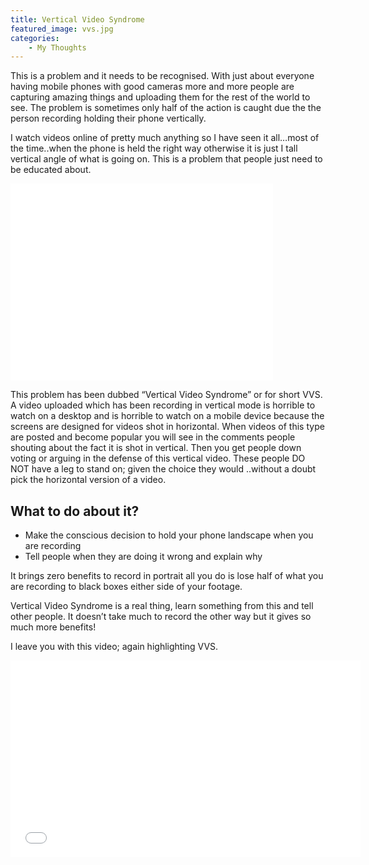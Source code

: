 ```yaml
---
title: Vertical Video Syndrome
featured_image: vvs.jpg
categories:
    - My Thoughts
---
```


This is a problem and it needs to be recognised. With just about everyone having mobile phones with good cameras more and more people are capturing amazing things and uploading them for the rest of the world to see. The problem is sometimes only half of the action is caught due the the person recording holding their phone vertically.


I watch videos online of pretty much anything so I have seen it all…most of the time..when the phone is held the right way otherwise it is just I tall vertical angle of what is going on. This is a problem that people just need to be educated about.

<iframe width="420" height="315" src="//www.youtube.com/embed/L1c1zf0_VxU?rel=0" frameborder="0" allowfullscreen></iframe>

This problem has been dubbed “Vertical Video Syndrome” or for short VVS. A video uploaded which has been recording in vertical mode is horrible to watch on a desktop and is horrible to watch on a mobile device because the screens are designed for videos shot in horizontal. When videos of this type are posted and become popular you will see in the comments people shouting about the fact it is shot in vertical. Then you get people down voting or arguing in the defense of this vertical video. These people DO NOT have a leg to stand on; given the choice they would ..without a doubt pick the horizontal version of a video.

## What to do about it?

- Make the conscious decision to hold your phone landscape when you are recording
- Tell people when they are doing it wrong and explain why

It brings zero benefits to record in portrait all you do is lose half of what you are recording to black boxes either side of your footage.

Vertical Video Syndrome is a real thing, learn something from this and tell other people. It doesn’t take much to record the other way but it gives so much more benefits!

I leave you with this video; again highlighting VVS.

<iframe width="560" height="315" src="//www.youtube.com/embed/Bt9zSfinwFA?rel=0" frameborder="0" allowfullscreen></iframe>

